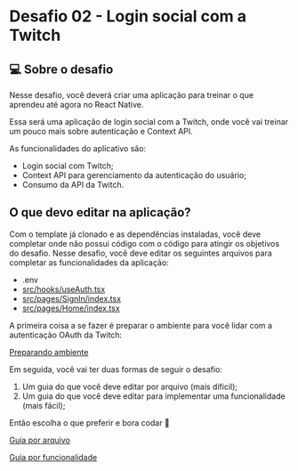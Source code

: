 # Desafio 02 - Login social com a Twitch

## 💻 Sobre o desafio

Nesse desafio, você deverá criar uma aplicação para treinar o que aprendeu até agora no React Native.

Essa será uma aplicação de login social com a Twitch, onde você vai treinar um pouco mais sobre autenticação e Context API.

As funcionalidades do aplicativo são:

- Login social com Twitch;
- Context API para gerenciamento da autenticação do usuário;
- Consumo da API da Twitch.

## O que devo editar na aplicação?

Com o template já clonado e as dependências instaladas, você deve completar onde não possui código com o código para atingir os objetivos do desafio. Nesse desafio, você deve editar os seguintes arquivos para completar as funcionalidades da aplicação:

- .env
- [src/hooks/useAuth.tsx](https://github.com/rocketseat-education/ignite-template-react-native-stream-data/blob/master/src/hooks/useAuth.tsx)
- [src/pages/SignIn/index.tsx](https://github.com/rocketseat-education/ignite-template-react-native-stream-data/blob/master/src/screens/SignIn/index.tsx)
- [src/pages/Home/index.tsx](https://github.com/rocketseat-education/ignite-template-react-native-stream-data/blob/master/src/screens/Home/index.tsx)

A primeira coisa a se fazer é preparar o ambiente para você lidar com a autenticação OAuth da Twitch:

[Preparando ambiente](https://www.notion.so/Preparando-ambiente-3ca815f6798f45b1a92f76a41d59c7bb)

Em seguida, você vai ter duas formas de seguir o desafio:

1. Um guia do que você deve editar por arquivo (mais difícil);
2. Um guia do que você deve editar para implementar uma funcionalidade (mais fácil);

Então escolha o que preferir e bora codar 🚀

[Guia por arquivo](https://www.notion.so/Guia-por-arquivo-7dfcc88829034e54a285e24bf6b94e36)

[Guia por funcionalidade](https://www.notion.so/Guia-por-funcionalidade-9d741030745d43d384c6d8fc1d033a22)
